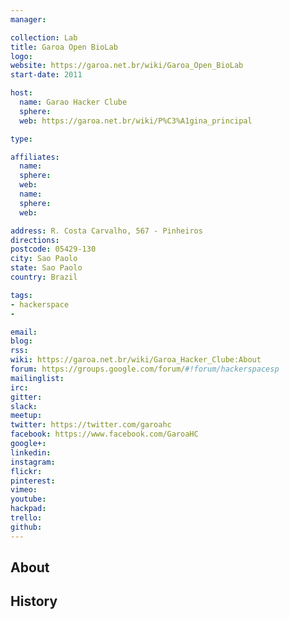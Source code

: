 ```yaml
---
manager:

collection: Lab
title: Garoa Open BioLab
logo:
website: https://garoa.net.br/wiki/Garoa_Open_BioLab
start-date: 2011

host:
  name: Garao Hacker Clube
  sphere:
  web: https://garoa.net.br/wiki/P%C3%A1gina_principal

type:

affiliates:
  name:
  sphere:
  web:
  name:
  sphere:
  web:

address: R. Costa Carvalho, 567 - Pinheiros
directions:
postcode: 05429-130
city: Sao Paolo
state: Sao Paolo
country: Brazil

tags:
- hackerspace
-

email:
blog:
rss:
wiki: https://garoa.net.br/wiki/Garoa_Hacker_Clube:About
forum: https://groups.google.com/forum/#!forum/hackerspacesp
mailinglist:
irc:
gitter:
slack:
meetup:
twitter: https://twitter.com/garoahc
facebook: https://www.facebook.com/GaroaHC
google+:
linkedin:
instagram:
flickr:
pinterest:
vimeo:
youtube:
hackpad:
trello:
github:
---
```


## About

## History
